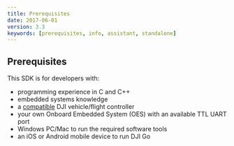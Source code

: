 ```yaml
---
title: Prerequisites
date: 2017-06-01
version: 3.3
keywords: [prerequisites, info, assistant, standalone]
---
```


## Prerequisites

This SDK is for developers with:

- programming experience in C and C++
- embedded systems knowledge
- a [compatible](@todo) DJI vehicle/flight controller
- your own Onboard Embedded System (OES) with an available TTL UART port
- Windows PC/Mac to run the required software tools
- an iOS or Android mobile device to run DJI Go